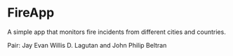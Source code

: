 # FireApp

A simple app that monitors fire incidents from different cities and countries. 

Pair: Jay Evan Willis D. Lagutan and John Philip Beltran